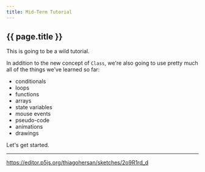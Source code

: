 ```yaml
---
title: Mid-Term Tutorial
---
```


<h2 class="week-title">{{ page.title }}</h2>

This is going to be a wild tutorial.

In addition to the new concept of ```Class```, we're also going to use pretty much all of the things we've learned so far:
- conditionals
- loops
- functions
- arrays
- state variables
- mouse events
- pseudo-code
- animations
- drawings

Let's get started.

---




https://editor.p5js.org/thiagohersan/sketches/2o9R1rd_d